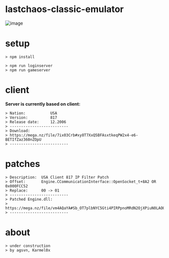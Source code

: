 # lastchaos-classic-emulator

![image](https://user-images.githubusercontent.com/39301116/187099762-27f21503-4f23-492e-bd5e-8fc44bb0eeaa.png)

# setup
```
> npm install

> npm run loginserver
> npm run gameserver
```

# client

**Server is currently based on client:**
```
> Nation:           USA
> Version:          817
> Release date:     12.2006
> --------------------------
> Download:
> https://mega.nz/file/7ix03Crb#xy8T7XxQ5BFAsxtkeqPW2x4-e6-BETIfZaz360nZOpU
> --------------------------
```

# patches
```
> Description:  USA Client 817 IP Filter Patch
> Offset:       Engine.CCommunicationInterface::OpenSocket_t+8A2 OR 0x000FCC52
> Replace:      00 -> 01
> --------------------------
> Patched Engine.dll:
> https://mega.nz/file/vm4AQaYA#Sb_OT7plbNYC5Gti4PIRPpnoMRdN2OjXPiuN0LAOOR8
> --------------------------
```

# about
```
> under construction
> by agsvn, Karmel0x
```
